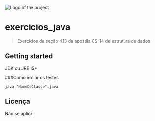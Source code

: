 ![Logo of the project](https://raw.githubusercontent.com/abrahamcalf/programming-languages-logos/master/src/java/java.svg)

# exercicios_java
> Exercícios da seção 4.13 da apostila CS-14 de estrutura de dados

## Getting started

JDK ou JRE 15+

###Como iniciar os testes
```shell
java "NomeDaClasse".java 
```

## Licença
Não se aplica

